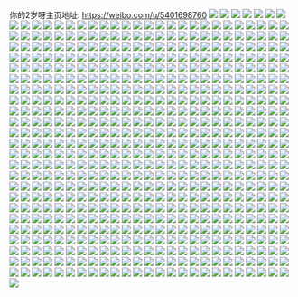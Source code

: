 你的2岁呀主页地址: https://weibo.com/u/5401698760 
![](https://wx4.sinaimg.cn/mw2000/005TyYByly1h9jfkb68dqj32c02c0qv5.jpg) 
![](https://wx4.sinaimg.cn/mw2000/005TyYByly1h9jfk7kjsbj30u00u0qa0.jpg) 
![](https://wx4.sinaimg.cn/mw2000/005TyYByly1h9jfkeg8j1j32c02c0x6p.jpg) 
![](https://wx4.sinaimg.cn/mw2000/005TyYByly1h9jfkgrbrmj32c02c0u0x.jpg) 
![](https://wx4.sinaimg.cn/mw2000/005TyYByly1h9jfo3xr2ej32c02c0qv5.jpg) 
![](https://wx4.sinaimg.cn/mw2000/005TyYByly1h9jfo4oy57j30k00zkwlo.jpg) 
![](https://wx4.sinaimg.cn/mw2000/005TyYByly1h9jfo5xrx2j31jk2234qp.jpg) 
![](https://wx4.sinaimg.cn/mw2000/005TyYByly1h9jfo5cuflj30u00u0tj4.jpg) 
![](https://wx4.sinaimg.cn/mw2000/005TyYByly1h9jfo21c4fj30u00u0wqm.jpg) 
![](https://wx4.sinaimg.cn/mw2000/005TyYByly1h8d1y5qd77j30u00u0jy7.jpg) 
![](https://wx4.sinaimg.cn/mw2000/005TyYByly1h7kqysftnfj32c02c0b29.jpg) 
![](https://wx4.sinaimg.cn/mw2000/005TyYByly1h6j4lu6holj30u0140n43.jpg) 
![](https://wx4.sinaimg.cn/mw2000/005TyYByly1h6j4lusvmqj30u00u0wgy.jpg) 
![](https://wx4.sinaimg.cn/mw2000/005TyYByly1h6j4lv5kzkj30tx11575t.jpg) 
![](https://wx4.sinaimg.cn/mw2000/005TyYByly1h6b30vkkh2j30u00u0gqd.jpg) 
![](https://wx4.sinaimg.cn/mw2000/005TyYByly1h6b30x8gytj31400u0jw5.jpg) 
![](https://wx4.sinaimg.cn/mw2000/005TyYByly1h6b30yaitbj30u00u0gtt.jpg) 
![](https://wx4.sinaimg.cn/mw2000/005TyYByly1h6b30xpnvcj30u00u0tf2.jpg) 
![](https://wx4.sinaimg.cn/mw2000/005TyYByly1h6b30w4w9jj30u00u0gow.jpg) 
![](https://wx4.sinaimg.cn/mw2000/005TyYByly1h6b30wnhl0j30u0140ahg.jpg) 
![](https://wx4.sinaimg.cn/mw2000/005TyYByly1h69axmzfmij30u00u0dng.jpg) 
![](https://wx4.sinaimg.cn/mw2000/005TyYByly1h69ax8tkbhj30yg0tydhc.jpg) 
![](https://wx4.sinaimg.cn/mw2000/005TyYByly1h69ay37adxj30ty0tkwfh.jpg) 
![](https://wx4.sinaimg.cn/mw2000/005TyYByly1h69axfc2zij32c02c0u0x.jpg) 
![](https://wx4.sinaimg.cn/mw2000/005TyYByly1h69axh5rifj32c02c0u0x.jpg) 
![](https://wx4.sinaimg.cn/mw2000/005TyYByly1h69ax60rnbj30u00wowmf.jpg) 
![](https://wx4.sinaimg.cn/mw2000/005TyYByly1h69b2h2at2j31400u00x6.jpg) 
![](https://wx4.sinaimg.cn/mw2000/005TyYByly1h69axiy4cxj32c02c07wh.jpg) 
![](https://wx4.sinaimg.cn/mw2000/005TyYByly1h5qc4ozyffj30u00wdtan.jpg) 
![](https://wx4.sinaimg.cn/mw2000/005TyYByly1h56mtfoktvj30nc0n6wh6.jpg) 
![](https://wx4.sinaimg.cn/mw2000/005TyYByly1h53v1pe69uj30u00u00x6.jpg) 
![](https://wx4.sinaimg.cn/mw2000/005TyYByly1h4z6qh5qoxj30u013t12h.jpg) 
![](https://wx4.sinaimg.cn/mw2000/005TyYByly1h4um6l0acqj30u00u0te2.jpg) 
![](https://wx4.sinaimg.cn/mw2000/005TyYByly1h4um6giq46j30u00u00zr.jpg) 
![](https://wx4.sinaimg.cn/mw2000/005TyYByly1h4um6m5uoej30u00pttfa.jpg) 
![](https://wx4.sinaimg.cn/mw2000/005TyYByly1h4um6n00dkj30u00u0dle.jpg) 
![](https://wx4.sinaimg.cn/mw2000/005TyYByly1h4um6nffzaj30mf0l6wgn.jpg) 
![](https://wx4.sinaimg.cn/mw2000/005TyYByly1h4um6o83rwj30tc0v9dli.jpg) 
![](https://wx4.sinaimg.cn/mw2000/005TyYByly1h4um6p2qz8j30u00u0tea.jpg) 
![](https://wx4.sinaimg.cn/mw2000/005TyYByly1h4um6q0phsj30u00u0jwt.jpg) 
![](https://wx4.sinaimg.cn/mw2000/005TyYByly1h4ug1gdkf3j30u00uotdi.jpg) 
![](https://wx4.sinaimg.cn/mw2000/005TyYByly1h4pwkis4qjj30yi0diwg3.jpg) 
![](https://wx4.sinaimg.cn/mw2000/005TyYByly1h4pwvh1l3fj33402c0hdt.jpg) 
![](https://wx4.sinaimg.cn/mw2000/005TyYByly1h4pwk6zibnj30y01pcnpd.jpg) 
![](https://wx4.sinaimg.cn/mw2000/005TyYByly1h4pwk8795nj30xv16tk1d.jpg) 
![](https://wx4.sinaimg.cn/mw2000/005TyYByly1h4pwkaih5nj32c02c0qv5.jpg) 
![](https://wx4.sinaimg.cn/mw2000/005TyYByly1h4pwuyse6wj32c02c0x6p.jpg) 
![](https://wx4.sinaimg.cn/mw2000/005TyYByly1h4p7mgx736j30rs3jc4fu.jpg) 
![](https://wx4.sinaimg.cn/mw2000/005TyYByly1h4h8g6xwp2j30zk0zkq99.jpg) 
![](https://wx4.sinaimg.cn/mw2000/005TyYByly1h4aa9yvf4tj30wb17qk2y.jpg) 
![](https://wx4.sinaimg.cn/mw2000/005TyYByly1h3ox4pt401j30u012gq8v.jpg) 
![](https://wx4.sinaimg.cn/mw2000/005TyYByly1h3oamw1f41j30uk4ul7wi.jpg) 
![](https://wx4.sinaimg.cn/mw2000/005TyYByly1h3oamsk8cnj30uk475u0x.jpg) 
![](https://wx4.sinaimg.cn/mw2000/005TyYByly1h3oamymgjrj30xc4xa4qr.jpg) 
![](https://wx4.sinaimg.cn/mw2000/005TyYByly1h3lxc09hzyj30mc0sptby.jpg) 
![](https://wx4.sinaimg.cn/mw2000/005TyYByly1h3f2rpkauqj32c02c0hdt.jpg) 
![](https://wx4.sinaimg.cn/mw2000/005TyYByly1h33zj4iao2j31400sbgzv.jpg) 
![](https://wx4.sinaimg.cn/mw2000/005TyYByly1h2xlg0vthhj31jh21z1ky.jpg) 
![](https://wx4.sinaimg.cn/mw2000/005TyYByly1h2xlfycxsrj32b532t4qs.jpg) 
![](https://wx4.sinaimg.cn/mw2000/005TyYByly1h2xlg1nmy7j31do1ua7wh.jpg) 
![](https://wx4.sinaimg.cn/mw2000/005TyYByly1h2oifxvfyuj30zk1awh5j.jpg) 
![](https://wx4.sinaimg.cn/mw2000/005TyYByly1h2oifyemuuj30zk0zkwrj.jpg) 
![](https://wx4.sinaimg.cn/mw2000/005TyYByly1h2oifz0fa4j30zk0zk18n.jpg) 
![](https://wx4.sinaimg.cn/mw2000/005TyYByly1h2oig0qt6kj30zk1beq88.jpg) 
![](https://wx4.sinaimg.cn/mw2000/005TyYByly1h2oig1jewqj32pe3etb29.jpg) 
![](https://wx4.sinaimg.cn/mw2000/005TyYByly1h2oii1qjggj30u00u0du5.jpg) 
![](https://wx4.sinaimg.cn/mw2000/005TyYByly1h2oii2d9k1j30u00u0tni.jpg) 
![](https://wx4.sinaimg.cn/mw2000/005TyYByly1h2oig5c4sbj32c02c0hdt.jpg) 
![](https://wx4.sinaimg.cn/mw2000/005TyYByly1h2lhyj8xvvj30u305uwf7.jpg) 
![](https://wx4.sinaimg.cn/mw2000/005TyYByly1h2imtvhnyqj30u00u0k39.jpg) 
![](https://wx4.sinaimg.cn/mw2000/005TyYByly1h2imtxuizxj32c02c0e82.jpg) 
![](https://wx4.sinaimg.cn/mw2000/005TyYByly1h2imtyyki8j30mi0u0gtj.jpg) 
![](https://wx4.sinaimg.cn/mw2000/005TyYByly1h2imtzdnkwj30u00u0af9.jpg) 
![](https://wx4.sinaimg.cn/mw2000/005TyYByly1h2imtu99lbj32c02c0qv5.jpg) 
![](https://wx4.sinaimg.cn/mw2000/005TyYByly1h2imu0hq6kj32c02c04qq.jpg) 
![](https://wx4.sinaimg.cn/mw2000/005TyYByly1h2imu198fbj30mi0u011q.jpg) 
![](https://wx4.sinaimg.cn/mw2000/005TyYByly1h2imu3c47fj32c02c04qq.jpg) 
![](https://wx4.sinaimg.cn/mw2000/005TyYByly1h2imu403enj30u00u0gtt.jpg) 
![](https://wx4.sinaimg.cn/mw2000/005TyYByly1h1w89ftsrgj30u00u0tji.jpg) 
![](https://wx4.sinaimg.cn/mw2000/005TyYByly1h1w89goj2jj30u00u0ti7.jpg) 
![](https://wx4.sinaimg.cn/mw2000/005TyYByly1h1w89h8mghj30u00u0wl8.jpg) 
![](https://wx4.sinaimg.cn/mw2000/005TyYByly1h1w89htpvdj30u00u0n2l.jpg) 
![](https://wx4.sinaimg.cn/mw2000/005TyYByly1h1w89f07dxj30u00u0wjy.jpg) 
![](https://wx4.sinaimg.cn/mw2000/005TyYByly1h1w89idmt1j31400u0dlj.jpg) 
![](https://wx4.sinaimg.cn/mw2000/005TyYByly1h1w89iwbz3j30u00u0jvn.jpg) 
![](https://wx4.sinaimg.cn/mw2000/005TyYByly1h1w89jgf6oj30u00u0438.jpg) 
![](https://wx4.sinaimg.cn/mw2000/005TyYByly1h1w89k2fn3j30o010vtdm.jpg) 
![](https://wx4.sinaimg.cn/mw2000/005TyYByly1h1t58iddbkj30u00u0qb9.jpg) 
![](https://wx4.sinaimg.cn/mw2000/005TyYByly1h1t58jepokj30u00u0ti4.jpg) 
![](https://wx4.sinaimg.cn/mw2000/005TyYByly1h1jx1k8vysj32801o0b29.jpg) 
![](https://wx4.sinaimg.cn/mw2000/005TyYByly1h18fuw2tm0j32482tq7wh.jpg) 
![](https://wx4.sinaimg.cn/mw2000/005TyYByly1h17xv4zuidj32c02c0u0x.jpg) 
![](https://wx4.sinaimg.cn/mw2000/005TyYByly1h17xw5bhrtj30q30q9dna.jpg) 
![](https://wx4.sinaimg.cn/mw2000/005TyYByly1h17xvs35h0j30u00u0tl6.jpg) 
![](https://wx4.sinaimg.cn/mw2000/005TyYByly1h17xvdtoocj32c02c0qv5.jpg) 
![](https://wx4.sinaimg.cn/mw2000/005TyYByly1h17xvfm7sej32c02c0kjl.jpg) 
![](https://wx4.sinaimg.cn/mw2000/005TyYByly1h17xz1semdj30u00u0n6z.jpg) 
![](https://wx4.sinaimg.cn/mw2000/005TyYByly1h17xxepz00j30u00u0tlz.jpg) 
![](https://wx4.sinaimg.cn/mw2000/005TyYByly1h17xxyizyij30u00u0498.jpg) 
![](https://wx4.sinaimg.cn/mw2000/005TyYByly1h0mcf8to06j30u0140n2w.jpg) 
![](https://wx4.sinaimg.cn/mw2000/005TyYByly1h0mcf96zbgj30u00u0n0i.jpg) 
![](https://wx4.sinaimg.cn/mw2000/005TyYByly1h0mcf8dofxj30u10u076a.jpg) 
![](https://wx4.sinaimg.cn/mw2000/005TyYByly1h0kmo30gkyj30u00skaj3.jpg) 
![](https://wx4.sinaimg.cn/mw2000/005TyYByly1h0bcs62sc7j30ku0i9761.jpg) 
![](https://wx4.sinaimg.cn/mw2000/005TyYByly1gzul88kizgj30u00u0n1p.jpg) 
![](https://wx4.sinaimg.cn/mw2000/005TyYByly1gzul89ah8hj30u0199q8j.jpg) 
![](https://wx4.sinaimg.cn/mw2000/005TyYByly1gzt6f9gpeoj30u0141wls.jpg) 
![](https://wx4.sinaimg.cn/mw2000/005TyYByly1gzt6f9vk1xj30u0140dos.jpg) 
![](https://wx4.sinaimg.cn/mw2000/005TyYByly1gzt6fabw7gj30u00u07co.jpg) 
![](https://wx4.sinaimg.cn/mw2000/005TyYByly1gzt6faos93j30u00u0juu.jpg) 
![](https://wx4.sinaimg.cn/mw2000/005TyYByly1gzt6f93d2ij30u0140akw.jpg) 
![](https://wx4.sinaimg.cn/mw2000/005TyYByly1gzt6fkm6bvj30u01407ai.jpg) 
![](https://wx4.sinaimg.cn/mw2000/005TyYByly1gzgpagp7i3j30tw11jwu2.jpg) 
![](https://wx4.sinaimg.cn/mw2000/005TyYByly1gzgpa4cikaj32c02c04qq.jpg) 
![](https://wx4.sinaimg.cn/mw2000/005TyYByly1gzgpa6i3ffj31400u0wm9.jpg) 
![](https://wx4.sinaimg.cn/mw2000/005TyYByly1gzgpajbrr5j32c02c07wi.jpg) 
![](https://wx4.sinaimg.cn/mw2000/005TyYByly1gzgpa7ts54j32c02c0qv5.jpg) 
![](https://wx4.sinaimg.cn/mw2000/005TyYByly1gzgpa8inxij30mi0m3112.jpg) 
![](https://wx4.sinaimg.cn/mw2000/005TyYByly1gzgpa979shj30xc2wx4qp.jpg) 
![](https://wx4.sinaimg.cn/mw2000/005TyYByly1gzgpaa5g1yj32c02c0u0x.jpg) 
![](https://wx4.sinaimg.cn/mw2000/005TyYByly1gzgpab6c73j32c02c04qp.jpg) 
![](https://wx4.sinaimg.cn/mw2000/005TyYByly1gzgpa5odlfj32c02c01ky.jpg) 
![](https://wx4.sinaimg.cn/mw2000/005TyYByly1gzgpac8qcsj32c02c0kjl.jpg) 
![](https://wx4.sinaimg.cn/mw2000/005TyYByly1gzgpadejyxj32c02c0u0x.jpg) 
![](https://wx4.sinaimg.cn/mw2000/005TyYByly1gzgpaeq7ocj32c02c0hdu.jpg) 
![](https://wx4.sinaimg.cn/mw2000/005TyYByly1gzgpafss5hj32c02c0qv5.jpg) 
![](https://wx4.sinaimg.cn/mw2000/005TyYByly1gzgpakue86j32c02c0kjm.jpg) 
![](https://wx4.sinaimg.cn/mw2000/005TyYByly1gzgpaln417j32c02c01kx.jpg) 
![](https://wx4.sinaimg.cn/mw2000/005TyYByly1gz6vz5ey82j32c02c0u0y.jpg) 
![](https://wx4.sinaimg.cn/mw2000/005TyYByly1gz6vz7y0joj32c02c07wi.jpg) 
![](https://wx4.sinaimg.cn/mw2000/005TyYByly1gz5adtbpylj33402c0kjm.jpg) 
![](https://wx4.sinaimg.cn/mw2000/005TyYByly1gz5adn5xolj323q2tq7wh.jpg) 
![](https://wx4.sinaimg.cn/mw2000/005TyYByly1gz5advnn8hj31if2c1kjl.jpg) 
![](https://wx4.sinaimg.cn/mw2000/005TyYByly1gz0oaqb36hj30u00sp445.jpg) 
![](https://wx4.sinaimg.cn/mw2000/005TyYByly1gyx1xg6sg5j30yi1pc1kx.jpg) 
![](https://wx4.sinaimg.cn/mw2000/005TyYByly1gyx1y6uomtj30yi1pc4qq.jpg) 
![](https://wx4.sinaimg.cn/mw2000/005TyYByly1gyx1xd5ufpj30yi1pc7wh.jpg) 
![](https://wx4.sinaimg.cn/mw2000/005TyYByly1gyx1w3ymv9j30yi1pckjl.jpg) 
![](https://wx4.sinaimg.cn/mw2000/005TyYByly1gyx1yfrl60j30yi1pcnpe.jpg) 
![](https://wx4.sinaimg.cn/mw2000/005TyYByly1gyx1yl7o2zj30yi1pcu0x.jpg) 
![](https://wx4.sinaimg.cn/mw2000/005TyYByly1gyx5jzhtsyj30yi1pc1ky.jpg) 
![](https://wx4.sinaimg.cn/mw2000/005TyYByly1gyx5kga0y6j30yi1pcqv6.jpg) 
![](https://wx4.sinaimg.cn/mw2000/005TyYByly1gyx5knhvwrj30yi1pcnpd.jpg) 
![](https://wx4.sinaimg.cn/mw2000/005TyYByly1gyx5kv1y9vj30yi1pcu0x.jpg) 
![](https://wx4.sinaimg.cn/mw2000/005TyYByly1gyx5mcid5aj30yi1pcu0x.jpg) 
![](https://wx4.sinaimg.cn/mw2000/005TyYByly1gyx5mdwie7j30yi1pckjl.jpg) 
![](https://wx4.sinaimg.cn/mw2000/005TyYByly1gyx5mfftvcj30yi1pcx6p.jpg) 
![](https://wx4.sinaimg.cn/mw2000/005TyYByly1gyx5mhuwqij30yi1pcu0x.jpg) 
![](https://wx4.sinaimg.cn/mw2000/005TyYByly1gyx5m3gp63j30yi1p97ud.jpg) 
![](https://wx4.sinaimg.cn/mw2000/005TyYByly1gyx5ma1ox2j30yi1pc7wi.jpg) 
![](https://wx4.sinaimg.cn/mw2000/005TyYByly1gyx5jpw08oj30yi1pchdu.jpg) 
![](https://wx4.sinaimg.cn/mw2000/005TyYByly1gyx5mk6i25j30yi1pc4qq.jpg) 
![](https://wx4.sinaimg.cn/mw2000/005TyYByly1gy1zxpd54mj30ku0rsgpc.jpg) 
![](https://wx4.sinaimg.cn/mw2000/005TyYByly1gxj4kxray6j32c0340hdx.jpg) 
![](https://wx4.sinaimg.cn/mw2000/005TyYByly1gxj4kz1g1gj31be0zjwnk.jpg) 
![](https://wx4.sinaimg.cn/mw2000/005TyYByly1gxb59dwwp0j30u00mzq6z.jpg) 
![](https://wx4.sinaimg.cn/mw2000/005TyYByly1gxb59ex8q5j30u00gvact.jpg) 
![](https://wx4.sinaimg.cn/mw2000/005TyYByly1gxb59fsyaoj30u00k0td1.jpg) 
![](https://wx4.sinaimg.cn/mw2000/005TyYByly1gxask61iz3j30u00u00xs.jpg) 
![](https://wx4.sinaimg.cn/mw2000/005TyYByly1gxask6hewqj30u00u0ah2.jpg) 
![](https://wx4.sinaimg.cn/mw2000/005TyYByly1gwtt0glt39j30u00u0ted.jpg) 
![](https://wx4.sinaimg.cn/mw2000/005TyYByly1gwtt27knqdj30u00u0q7n.jpg) 
![](https://wx4.sinaimg.cn/mw2000/005TyYByly1gwjjm8n7ikj30ku0rs76p.jpg) 
![](https://wx4.sinaimg.cn/mw2000/005TyYByly1gwfnmg9x5fj30u00u3tar.jpg) 
![](https://wx4.sinaimg.cn/mw2000/005TyYByly1gwfnmgkqwrj30u00y778s.jpg) 
![](https://wx4.sinaimg.cn/mw2000/005TyYByly1gwfnmguuwuj30u0141ds3.jpg) 
![](https://wx4.sinaimg.cn/mw2000/005TyYByly1gw5abfzunmj30u00u0wll.jpg) 
![](https://wx4.sinaimg.cn/mw2000/005TyYByly1gvvb7l2xs5j30u00qvwh7.jpg) 
![](https://wx4.sinaimg.cn/mw2000/005TyYByly1gv7sqxmvcjj60u076qu0x02.jpg) 
![](https://wx4.sinaimg.cn/mw2000/005TyYByly1gv7sqzs3usj60tq7psnpd02.jpg) 
![](https://wx4.sinaimg.cn/mw2000/005TyYByly1gv7squ733kj60s87ps1ky02.jpg) 
![](https://wx4.sinaimg.cn/mw2000/005TyYByly1gv6wfs25mvj60u0140ag002.jpg) 
![](https://wx4.sinaimg.cn/mw2000/005TyYByly1gv6wft11pxj60u0140jzi02.jpg) 
![](https://wx4.sinaimg.cn/mw2000/005TyYByly1gv3i40uheqj61400u0wl602.jpg) 
![](https://wx4.sinaimg.cn/mw2000/005TyYByly1gv3i41vuqcj61400u0qda02.jpg) 
![](https://wx4.sinaimg.cn/mw2000/005TyYByly1gv3i4fakg0j60u0140ai902.jpg) 
![](https://wx4.sinaimg.cn/mw2000/005TyYByly1guojo0m4mmj61400sfwk002.jpg) 
![](https://wx4.sinaimg.cn/mw2000/005TyYByly1guojf6r7hkj60u0140k5s02.jpg) 
![](https://wx4.sinaimg.cn/mw2000/005TyYByly1guojo4e0xxj60u00sm0zg02.jpg) 
![](https://wx4.sinaimg.cn/mw2000/005TyYByly1gum5liqdt2j60u10zdgti02.jpg) 
![](https://wx4.sinaimg.cn/mw2000/005TyYByly1gum5li8svpj60u00slgr902.jpg) 
![](https://wx4.sinaimg.cn/mw2000/005TyYByly1gum5n13wi0j60u00u00w302.jpg) 
![](https://wx4.sinaimg.cn/mw2000/005TyYByly1gum5ljaj4uj60u0100n2t02.jpg) 
![](https://wx4.sinaimg.cn/mw2000/005TyYByly1gum5pbqolcj60u00u0n1002.jpg) 
![](https://wx4.sinaimg.cn/mw2000/005TyYByly1gujrxq4poaj60u01hcgtf02.jpg) 
![](https://wx4.sinaimg.cn/mw2000/005TyYByly1gu9gcb8h1wj60u01hcti802.jpg) 
![](https://wx4.sinaimg.cn/mw2000/005TyYByly1gu4tanayh1j30u00sk794.jpg) 
![](https://wx4.sinaimg.cn/mw2000/005TyYByly1gu4taghzrnj30u00u0gtm.jpg) 
![](https://wx4.sinaimg.cn/mw2000/005TyYByly1gu4tal1xuej30u00u0wi3.jpg) 
![](https://wx4.sinaimg.cn/mw2000/005TyYByly1gu4taizogcj30u00u0n3e.jpg) 
![](https://wx4.sinaimg.cn/mw2000/005TyYByly1gu4taelh2dj30u01hcq92.jpg) 
![](https://wx4.sinaimg.cn/mw2000/005TyYByly1gu4tahtb1vj30u01hcn4i.jpg) 
![](https://wx4.sinaimg.cn/mw2000/005TyYByly1gu4tam970vj30p00s4tdp.jpg) 
![](https://wx4.sinaimg.cn/mw2000/005TyYByly1gu4taoox2pj30u00sx7bj.jpg) 
![](https://wx4.sinaimg.cn/mw2000/005TyYByly1gu4tcfjfxoj30u0182dla.jpg) 
![](https://wx4.sinaimg.cn/mw2000/005TyYByly1gu1drf0lzqj30u00scn5e.jpg) 
![](https://wx4.sinaimg.cn/mw2000/005TyYByly1gtnfd49eb3j30u00u0tj6.jpg) 
![](https://wx4.sinaimg.cn/mw2000/005TyYByly1gtew65w5a4j30u00u0wjp.jpg) 
![](https://wx4.sinaimg.cn/mw2000/005TyYByly1gtew65isbuj30u00u0dk0.jpg) 
![](https://wx4.sinaimg.cn/mw2000/005TyYByly1gtew66fhy1j30u00u0wis.jpg) 
![](https://wx4.sinaimg.cn/mw2000/005TyYByly1gt9580vgi1j31400u0qct.jpg) 
![](https://wx4.sinaimg.cn/mw2000/005TyYByly1gt958wqe3dj30i20gxdgq.jpg) 
![](https://wx4.sinaimg.cn/mw2000/005TyYByly1gt5naf3eu1j30u00u0afr.jpg) 
![](https://wx4.sinaimg.cn/mw2000/005TyYByly1gt4y8jzh2fj30u00u0jz2.jpg) 
![](https://wx4.sinaimg.cn/mw2000/005TyYByly1gt4y81nxatj31420u1wvs.jpg) 
![](https://wx4.sinaimg.cn/mw2000/005TyYByly1gt4y7neyhwj30u00u0n4g.jpg) 
![](https://wx4.sinaimg.cn/mw2000/005TyYByly1gscqstw1t0j30u00u0tbd.jpg) 
![](https://wx4.sinaimg.cn/mw2000/005TyYByly1gs4075y0mjj30u0140aki.jpg) 
![](https://wx4.sinaimg.cn/mw2000/005TyYByly1gs4078co18j30u0140dyl.jpg) 
![](https://wx4.sinaimg.cn/mw2000/005TyYByly1gs407h55zxj30u01404cn.jpg) 
![](https://wx4.sinaimg.cn/mw2000/005TyYByly1gs3ftg48fjj30xv0u0jvs.jpg) 
![](https://wx4.sinaimg.cn/mw2000/005TyYByly1gs0mpnupfhj310y0u1120.jpg) 
![](https://wx4.sinaimg.cn/mw2000/005TyYByly1gs07y1km69j30nq0hs78y.jpg) 
![](https://wx4.sinaimg.cn/mw2000/005TyYByly1gs07y0eykgj31120oq11p.jpg) 
![](https://wx4.sinaimg.cn/mw2000/005TyYByly1gs07xzrjzaj30no0hs77l.jpg) 
![](https://wx4.sinaimg.cn/mw2000/005TyYByly1gry0xlcvbwj30u00u0gqa.jpg) 
![](https://wx4.sinaimg.cn/mw2000/005TyYByly1grutbw9f73j30u00u0jxf.jpg) 
![](https://wx4.sinaimg.cn/mw2000/005TyYByly1grutb5afxxj31400u0dnq.jpg) 
![](https://wx4.sinaimg.cn/mw2000/005TyYByly1grutcjgl8zj31400u0dxv.jpg) 
![](https://wx4.sinaimg.cn/mw2000/005TyYByly1grutcz6wgpj30z40tywt7.jpg) 
![](https://wx4.sinaimg.cn/mw2000/005TyYByly1grutddnzbdj30u00u0toa.jpg) 
![](https://wx4.sinaimg.cn/mw2000/005TyYByly1grutdq1anvj30u00u0jxy.jpg) 
![](https://wx4.sinaimg.cn/mw2000/005TyYByly1grutax7q8sj30u0140doi.jpg) 
![](https://wx4.sinaimg.cn/mw2000/005TyYByly1grute9govfj30u00u0aff.jpg) 
![](https://wx4.sinaimg.cn/mw2000/005TyYByly1gruth5s73wj30u0140k9a.jpg) 
![](https://wx4.sinaimg.cn/mw2000/005TyYByly1grqppgdlbpj30u00u07fe.jpg) 
![](https://wx4.sinaimg.cn/mw2000/005TyYByly1grqprikhnbj30u00u0420.jpg) 
![](https://wx4.sinaimg.cn/mw2000/005TyYByly1grqppg1yu1j30u00u0q8e.jpg) 
![](https://wx4.sinaimg.cn/mw2000/005TyYByly1groh2sxkh9j30u00u0dnr.jpg) 
![](https://wx4.sinaimg.cn/mw2000/005TyYByly1groh2s9993j30s211egwy.jpg) 
![](https://wx4.sinaimg.cn/mw2000/005TyYByly1groh2tc0dcj30u00u0n2j.jpg) 
![](https://wx4.sinaimg.cn/mw2000/005TyYByly1groh2tu6odj30u00u0n4o.jpg) 
![](https://wx4.sinaimg.cn/mw2000/005TyYByly1groh2u9rwgj31400tzdm7.jpg) 
![](https://wx4.sinaimg.cn/mw2000/005TyYByly1groh2v094gj313z0tz489.jpg) 
![](https://wx4.sinaimg.cn/mw2000/005TyYByly1gri1jd3q6xj31400u0gwp.jpg) 
![](https://wx4.sinaimg.cn/mw2000/005TyYByly1gri1jf6djqj31400u048b.jpg) 
![](https://wx4.sinaimg.cn/mw2000/005TyYByly1gri1jb877rj30u00u0n76.jpg) 
![](https://wx4.sinaimg.cn/mw2000/005TyYByly1gri1jgwlzlj30mi0u0wib.jpg) 
![](https://wx4.sinaimg.cn/mw2000/005TyYByly1gri1jjcaqij30vn0tz4a9.jpg) 
![](https://wx4.sinaimg.cn/mw2000/005TyYByly1gri1jmg4w8j313y0s7nbp.jpg) 
![](https://wx4.sinaimg.cn/mw2000/005TyYByly1grbxp223bzj31400u0wmj.jpg) 
![](https://wx4.sinaimg.cn/mw2000/005TyYByly1grbqqq2lq0j30u0140477.jpg) 
![](https://wx4.sinaimg.cn/mw2000/005TyYByly1gr7hx1qe58j30u0153tch.jpg) 
![](https://wx4.sinaimg.cn/mw2000/005TyYByly1gr7hx2moacj30u0140gse.jpg) 
![](https://wx4.sinaimg.cn/mw2000/005TyYByly1gr7hx30s6qj30u0140n3h.jpg) 
![](https://wx4.sinaimg.cn/mw2000/005TyYByly1gr7i9o18k5j30u01400z8.jpg) 
![](https://wx4.sinaimg.cn/mw2000/005TyYByly1gr7iaiizxgj30u00u07fs.jpg) 
![](https://wx4.sinaimg.cn/mw2000/005TyYByly1gr7i9noizqj30u018xwjz.jpg) 
![](https://wx4.sinaimg.cn/mw2000/005TyYByly1gr3yiiqi2lj31400u0wv8.jpg) 
![](https://wx4.sinaimg.cn/mw2000/005TyYByly1gqyd2mchn9j31400u0k21.jpg) 
![](https://wx4.sinaimg.cn/mw2000/005TyYByly1gqyd2lnhe7j30u0140tu1.jpg) 
![](https://wx4.sinaimg.cn/mw2000/005TyYByly1gqyd2ndcazj30u0140aku.jpg) 
![](https://wx4.sinaimg.cn/mw2000/005TyYByly1gqtts6xu6lj30mi0u0tdo.jpg) 
![](https://wx4.sinaimg.cn/mw2000/005TyYByly1gqttsse37hj30u0140n3i.jpg) 
![](https://wx4.sinaimg.cn/mw2000/005TyYByly1gqttszfkhwj30mi0u078v.jpg) 
![](https://wx4.sinaimg.cn/mw2000/005TyYByly1gqmnayfpbcj30u00u0ajz.jpg) 
![](https://wx4.sinaimg.cn/mw2000/005TyYByly1gqep6kzfz1j30u0140the.jpg) 
![](https://wx4.sinaimg.cn/mw2000/005TyYByly1gqep6lp7raj30u00stn1u.jpg) 
![](https://wx4.sinaimg.cn/mw2000/005TyYByly1gq91gwo4pzj30u01qahaw.jpg) 
![](https://wx4.sinaimg.cn/mw2000/005TyYByly1gq7tc8w531j30u01dkwod.jpg) 
![](https://wx4.sinaimg.cn/mw2000/005TyYByly1gq7tc9a3waj30v40snjy1.jpg) 
![](https://wx4.sinaimg.cn/mw2000/005TyYByly1gq6l0i2puoj30u00ssgvd.jpg) 
![](https://wx4.sinaimg.cn/mw2000/005TyYByly1gq5dbxy6qij30rs2bcx3t.jpg) 
![](https://wx4.sinaimg.cn/mw2000/005TyYByly1gq3xkqk7wfj30u0140jwy.jpg) 
![](https://wx4.sinaimg.cn/mw2000/005TyYByly1gq3xkq8fdij30u0140qbj.jpg) 
![](https://wx4.sinaimg.cn/mw2000/005TyYByly1gq3xm2bdivj30u0140dlo.jpg) 
![](https://wx4.sinaimg.cn/mw2000/005TyYByly1gq30unb47vj30u00u0doe.jpg) 
![](https://wx4.sinaimg.cn/mw2000/005TyYByly1gq30unl4hpj30u00u0103.jpg) 
![](https://wx4.sinaimg.cn/mw2000/005TyYByly1gq30unuy4zj30u00u0jyf.jpg) 
![](https://wx4.sinaimg.cn/mw2000/005TyYByly1gq0ze4wbrmj31040qq42j.jpg) 
![](https://wx4.sinaimg.cn/mw2000/005TyYByly1gpttmj36vej30u011y7b7.jpg) 
![](https://wx4.sinaimg.cn/mw2000/005TyYByly1gpr6tj41o4j30u00u0n3v.jpg) 
![](https://wx4.sinaimg.cn/mw2000/005TyYByly1gpr6v2cnjsj30u00u0jva.jpg) 
![](https://wx4.sinaimg.cn/mw2000/005TyYByly1gpr6v1lst5j30u00u0td3.jpg) 
![](https://wx4.sinaimg.cn/mw2000/005TyYByly1gpp8dm6fuxj30u014012z.jpg) 
![](https://wx4.sinaimg.cn/mw2000/005TyYByly1gpgs5tgpd2j30u0140dox.jpg) 
![](https://wx4.sinaimg.cn/mw2000/005TyYByly1gpfkzvm8dgj30u0140ag2.jpg) 
![](https://wx4.sinaimg.cn/mw2000/005TyYByly1gpfkzw1rl9j30u0140dlk.jpg) 
![](https://wx4.sinaimg.cn/mw2000/005TyYByly1gpfkzv61mxj30u0140ztl.jpg) 
![](https://wx4.sinaimg.cn/mw2000/005TyYByly1gpfkzudf5zj30u0140aih.jpg) 
![](https://wx4.sinaimg.cn/mw2000/005TyYByly1gpfkzuoy95j30u0140agy.jpg) 
![](https://wx4.sinaimg.cn/mw2000/005TyYByly1gpfkzuxw30j30u0140gsj.jpg) 
![](https://wx4.sinaimg.cn/mw2000/005TyYByly1gpc58a3ckkj31400u0wqf.jpg) 
![](https://wx4.sinaimg.cn/mw2000/005TyYByly1gpc58acy26j30u0140n66.jpg) 
![](https://wx4.sinaimg.cn/mw2000/005TyYByly1gpc59yrmrsj30u00u079i.jpg) 
![](https://wx4.sinaimg.cn/mw2000/005TyYByly1gp5lg67950j31400u0wmd.jpg) 
![](https://wx4.sinaimg.cn/mw2000/005TyYByly1gozuzd74n6j30u00u0k59.jpg) 
![](https://wx4.sinaimg.cn/mw2000/005TyYByly1gozuze12h4j30u00u0wl5.jpg) 
![](https://wx4.sinaimg.cn/mw2000/005TyYByly1gp0suzug8rj30u00u0n7l.jpg) 
![](https://wx4.sinaimg.cn/mw2000/005TyYByly1gp0suynscmj30u00u0k2x.jpg) 
![](https://wx4.sinaimg.cn/mw2000/005TyYByly1gp0sv0tpbij30u01407qa.jpg) 
![](https://wx4.sinaimg.cn/mw2000/005TyYByly1gp0sv1bx1dj31400u0agj.jpg) 
![](https://wx4.sinaimg.cn/mw2000/005TyYByly1gox46ntprlj30u01407hg.jpg) 
![](https://wx4.sinaimg.cn/mw2000/005TyYByly1gox44p04jyj30u0140k4t.jpg) 
![](https://wx4.sinaimg.cn/mw2000/005TyYByly1gox44pjfyrj30u01407gr.jpg) 
![](https://wx4.sinaimg.cn/mw2000/005TyYByly1gox44q4mbkj30u0140n3y.jpg) 
![](https://wx4.sinaimg.cn/mw2000/005TyYByly1gox44qu5pgj30u0140wlp.jpg) 
![](https://wx4.sinaimg.cn/mw2000/005TyYByly1gox44r7o8jj30u113zahu.jpg) 
![](https://wx4.sinaimg.cn/mw2000/005TyYByly1gox44rj1lfj30u0140jx7.jpg) 
![](https://wx4.sinaimg.cn/mw2000/005TyYByly1gox44rv6ojj30u0140qao.jpg) 
![](https://wx4.sinaimg.cn/mw2000/005TyYByly1gox46o7ijkj30u0140tfj.jpg) 
![](https://wx4.sinaimg.cn/mw2000/005TyYByly1goqimsupd1j30u00u078w.jpg) 
![](https://wx4.sinaimg.cn/mw2000/005TyYByly1goqimt2isij31hc0u0qd2.jpg) 
![](https://wx4.sinaimg.cn/mw2000/005TyYByly1goqimtoebaj30vj0u010b.jpg) 
![](https://wx4.sinaimg.cn/mw2000/005TyYByly1goqimu9aiuj30ty10uagv.jpg) 
![](https://wx4.sinaimg.cn/mw2000/005TyYByly1goqio9cjfbj30u00u0thj.jpg) 
![](https://wx4.sinaimg.cn/mw2000/005TyYByly1goqimsms44j30u00u0ah3.jpg) 
![](https://wx4.sinaimg.cn/mw2000/005TyYByly1goqimukhvgj30u00u00zy.jpg) 
![](https://wx4.sinaimg.cn/mw2000/005TyYByly1goqimv07ocj30xa0ry471.jpg) 
![](https://wx4.sinaimg.cn/mw2000/005TyYByly1goqimvf3xpj31400rnqdb.jpg) 
![](https://wx4.sinaimg.cn/mw2000/005TyYByly1gont58pj0zj30u01qham6.jpg) 
![](https://wx4.sinaimg.cn/mw2000/005TyYByly1gon2ysku72j30u00u00ya.jpg) 
![](https://wx4.sinaimg.cn/mw2000/005TyYByly1go9dlfwm04j30u00u0guc.jpg) 
![](https://wx4.sinaimg.cn/mw2000/005TyYByly1go9dlg8zdfj30u00u0qbt.jpg) 
![](https://wx4.sinaimg.cn/mw2000/005TyYByly1go9dlgo5nzj30u00u047d.jpg) 
![](https://wx4.sinaimg.cn/mw2000/005TyYByly1go9dlh659ej30u00u0ti0.jpg) 
![](https://wx4.sinaimg.cn/mw2000/005TyYByly1go9dli0dwlj30u00u0k09.jpg) 
![](https://wx4.sinaimg.cn/mw2000/005TyYByly1go9dlj1n0jj30u00u0aju.jpg) 
![](https://wx4.sinaimg.cn/mw2000/005TyYByly1go9dlj9z3fj311a0u010e.jpg) 
![](https://wx4.sinaimg.cn/mw2000/005TyYByly1go9dloykhrj30u00u0th3.jpg) 
![](https://wx4.sinaimg.cn/mw2000/005TyYByly1go9dlskxoaj31400u0tkc.jpg) 
![](https://wx4.sinaimg.cn/mw2000/005TyYByly1gnvb4wihbij30u00u00w5.jpg) 
![](https://wx4.sinaimg.cn/mw2000/005TyYByly1gnvb4xmon5j30u0130tl4.jpg) 
![](https://wx4.sinaimg.cn/mw2000/005TyYByly1gnvb4yd258j30u00u0th2.jpg) 
![](https://wx4.sinaimg.cn/mw2000/005TyYByly1gnvb4z8rbaj30u00u0guo.jpg) 
![](https://wx4.sinaimg.cn/mw2000/005TyYByly1gnvc5uqra9j30u0190ajh.jpg) 
![](https://wx4.sinaimg.cn/mw2000/005TyYByly1gnvb7ki9m2j30u00u0wij.jpg) 
![](https://wx4.sinaimg.cn/mw2000/005TyYByly1gnvb52rlkmj30u00u0dn5.jpg) 
![](https://wx4.sinaimg.cn/mw2000/005TyYByly1gnvb53k8a3j31400u047w.jpg) 
![](https://wx4.sinaimg.cn/mw2000/005TyYByly1gnvb7krc7rj30u00u0tfb.jpg) 
![](https://wx4.sinaimg.cn/mw2000/005TyYByly1gnod4p32oyj30u00zwwrl.jpg) 
![](https://wx4.sinaimg.cn/mw2000/005TyYByly1gnod71a4jzj30u0140k2y.jpg) 
![](https://wx4.sinaimg.cn/mw2000/005TyYByly1gnod72xip2j30u00u0n4a.jpg) 
![](https://wx4.sinaimg.cn/mw2000/005TyYByly1gn3eyq2a4ij30u0140tgz.jpg) 
![](https://wx4.sinaimg.cn/mw2000/005TyYByly1gmrxvo4oftj30u00u047b.jpg) 
![](https://wx4.sinaimg.cn/mw2000/005TyYByly1gmrxv2br6nj30u00rtdk0.jpg) 
![](https://wx4.sinaimg.cn/mw2000/005TyYByly1gmrxuzrhfqj30u00u0jw6.jpg) 
![](https://wx4.sinaimg.cn/mw2000/005TyYByly1gmrxv030qtj30u00u0ag3.jpg) 
![](https://wx4.sinaimg.cn/mw2000/005TyYByly1gmrxvtqrnuj30mi0u0wjr.jpg) 
![](https://wx4.sinaimg.cn/mw2000/005TyYByly1gmrxv2r7y8j30u00u0ah8.jpg) 
![](https://wx4.sinaimg.cn/mw2000/005TyYByly1gmrxv3297hj30u00u0thc.jpg) 
![](https://wx4.sinaimg.cn/mw2000/005TyYByly1gmrxv3n1tfj30u00u0ajn.jpg) 
![](https://wx4.sinaimg.cn/mw2000/005TyYByly1gmrxv5lzj3j30u00u0gwe.jpg) 
![](https://wx4.sinaimg.cn/mw2000/005TyYByly1gmqiflcejnj31hc0u0tfb.jpg) 
![](https://wx4.sinaimg.cn/mw2000/005TyYByly1gmqiflqdddj31hc0u07b0.jpg) 
![](https://wx4.sinaimg.cn/mw2000/005TyYByly1gmmckvi92gj30u00u0grb.jpg) 
![](https://wx4.sinaimg.cn/mw2000/005TyYByly1gmmckqmds2j30u00u0n14.jpg) 
![](https://wx4.sinaimg.cn/mw2000/005TyYByly1gmmckrfkj2j30u00u042s.jpg) 
![](https://wx4.sinaimg.cn/mw2000/005TyYByly1gmmcks4clyj30u00u0770.jpg) 
![](https://wx4.sinaimg.cn/mw2000/005TyYByly1gmmcksmx37j30u01404ab.jpg) 
![](https://wx4.sinaimg.cn/mw2000/005TyYByly1gmmckv1yapj30u014017q.jpg) 
![](https://wx4.sinaimg.cn/mw2000/005TyYByly1gmmclr2brmj30u00sj791.jpg) 
![](https://wx4.sinaimg.cn/mw2000/005TyYByly1gmmcktiwdyj30u0140afr.jpg) 
![](https://wx4.sinaimg.cn/mw2000/005TyYByly1gmmckub5inj30u00u046n.jpg) 
![](https://wx4.sinaimg.cn/mw2000/005TyYByly1gmmclqp9zrj30u00u00yy.jpg) 
![](https://wx4.sinaimg.cn/mw2000/005TyYByly1gmbvuzfnxnj30u01hc4fq.jpg) 
![](https://wx4.sinaimg.cn/mw2000/005TyYByly1gmbvv03zyzj30u00xgn3i.jpg) 
![](https://wx4.sinaimg.cn/mw2000/005TyYByly1gmbvv0pothj30u01hcwt9.jpg) 
![](https://wx4.sinaimg.cn/mw2000/005TyYByly1gmbvv1eg7rj30u01hcwp0.jpg) 
![](https://wx4.sinaimg.cn/mw2000/005TyYByly1gmbvv20hepj30u01hc7e3.jpg) 
![](https://wx4.sinaimg.cn/mw2000/005TyYByly1gmbvv2m4ddj30u01hc13f.jpg) 
![](https://wx4.sinaimg.cn/mw2000/005TyYByly1gmbvv3l7i1j30u01hcn7z.jpg) 
![](https://wx4.sinaimg.cn/mw2000/005TyYByly1gmbvupytvuj30u01hcn7n.jpg) 
![](https://wx4.sinaimg.cn/mw2000/005TyYByly1gmbvuriq2aj30u01hc14q.jpg) 
![](https://wx4.sinaimg.cn/mw2000/005TyYByly1gmbvusfte6j30u01hctl5.jpg) 
![](https://wx4.sinaimg.cn/mw2000/005TyYByly1gmbvutf13dj30u01hck5z.jpg) 
![](https://wx4.sinaimg.cn/mw2000/005TyYByly1gmbvuupf6hj30u01hcwsk.jpg) 
![](https://wx4.sinaimg.cn/mw2000/005TyYByly1gmbvuvq0ikj30u01hcdw8.jpg) 
![](https://wx4.sinaimg.cn/mw2000/005TyYByly1gmbvuwlg8bj30u01hc7ki.jpg) 
![](https://wx4.sinaimg.cn/mw2000/005TyYByly1gmbvuxb3v8j30u01hctju.jpg) 
![](https://wx4.sinaimg.cn/mw2000/005TyYByly1gmbvuy635tj30u01hch0k.jpg) 
![](https://wx4.sinaimg.cn/mw2000/005TyYByly1gmbvuypq8aj30u01hcwrd.jpg) 
![](https://wx4.sinaimg.cn/mw2000/005TyYByly1gm65ytyttbj30sx0zugsp.jpg) 
![](https://wx4.sinaimg.cn/mw2000/005TyYByly1gm38zi9kpvj30u00u0gp6.jpg) 
![](https://wx4.sinaimg.cn/mw2000/005TyYByly1gm3918j45sj30u00u0n1s.jpg) 
![](https://wx4.sinaimg.cn/mw2000/005TyYByly1gm2km80f87j30u016t12z.jpg) 
![](https://wx4.sinaimg.cn/mw2000/005TyYByly1glwuqe3tt8j30u011idpm.jpg) 
![](https://wx4.sinaimg.cn/mw2000/005TyYByly1glwu34d7pkj30u00u07ai.jpg) 
![](https://wx4.sinaimg.cn/mw2000/005TyYByly1glwu39t4t5j30u00u0qas.jpg) 
![](https://wx4.sinaimg.cn/mw2000/005TyYByly1glwtq2emqqj30u00u0wn4.jpg) 
![](https://wx4.sinaimg.cn/mw2000/005TyYByly1glwua4bcmgj30u00wktdu.jpg) 
![](https://wx4.sinaimg.cn/mw2000/005TyYByly1glwtqnp8ckj30mj0ka0w6.jpg) 
![](https://wx4.sinaimg.cn/mw2000/005TyYByly1glvv9tdz5lj30u00u00yo.jpg) 
![](https://wx4.sinaimg.cn/mw2000/005TyYByly1glvvdsfh3ej30sw0mkgtn.jpg) 
![](https://wx4.sinaimg.cn/mw2000/005TyYByly1glvvaiyea1j30u00rsgru.jpg) 
![](https://wx4.sinaimg.cn/mw2000/005TyYByly1glta5iuqtfj30tk0tp7au.jpg) 
![](https://wx4.sinaimg.cn/mw2000/005TyYByly1gls8tlji57j31er0u0nac.jpg) 
![](https://wx4.sinaimg.cn/mw2000/005TyYByly1glrwmf288pj30u00u0tfc.jpg) 
![](https://wx4.sinaimg.cn/mw2000/005TyYByly1glrwmggis0j30ts0vu7f3.jpg) 
![](https://wx4.sinaimg.cn/mw2000/005TyYByly1glrwn6pym7j30mi0sc442.jpg) 
![](https://wx4.sinaimg.cn/mw2000/005TyYByly1glq2ydlgdbj30u00vwaeo.jpg) 
![](https://wx4.sinaimg.cn/mw2000/005TyYByly1glq2yevfv0j30uv0u0jwh.jpg) 
![](https://wx4.sinaimg.cn/mw2000/005TyYByly1glq2z7jd4dj30u00vujwl.jpg) 
![](https://wx4.sinaimg.cn/mw2000/005TyYByly1glovnq8z97j30u012cqbq.jpg) 
![](https://wx4.sinaimg.cn/mw2000/005TyYByly1glgti5is2pj30u011i0z8.jpg) 
![](https://wx4.sinaimg.cn/mw2000/005TyYByly1gl8f4w8rw1j30tz120q4y.jpg) 
![](https://wx4.sinaimg.cn/mw2000/005TyYByly1gl6b4cd690j31910u07ay.jpg) 
![](https://wx4.sinaimg.cn/mw2000/005TyYByly1gl1g2tjfyhj30s60tigqs.jpg) 
![](https://wx4.sinaimg.cn/mw2000/005TyYByly1gl14z0qm7ej30yw0s9dj5.jpg) 
![](https://wx4.sinaimg.cn/mw2000/005TyYByly1gkvynrtimhj30u00ug45y.jpg) 
![](https://wx4.sinaimg.cn/mw2000/005TyYByly1gkupythiclj30p20zi0xz.jpg) 
![](https://wx4.sinaimg.cn/mw2000/005TyYByly1gkupp4zvh2j30tx0u6te3.jpg) 
![](https://wx4.sinaimg.cn/mw2000/005TyYByly1gkupphjfi2j30u014043t.jpg) 
![](https://wx4.sinaimg.cn/mw2000/005TyYByly1gkupo0jkl1j30u00u0n3v.jpg) 
![](https://wx4.sinaimg.cn/mw2000/005TyYByly1gkte7zsysrj30u00ykwtt.jpg) 
![](https://wx4.sinaimg.cn/mw2000/005TyYByly1gks4gazlw3j30bn0b0myz.jpg) 
![](https://wx4.sinaimg.cn/mw2000/005TyYByly1gknj5etgiij31400s7ngr.jpg) 
![](https://wx4.sinaimg.cn/mw2000/005TyYByly1gknj5dn05bj30u00u0gtr.jpg) 
![](https://wx4.sinaimg.cn/mw2000/005TyYByly1gklejn2ij3j31400u00zm.jpg) 
![](https://wx4.sinaimg.cn/mw2000/005TyYByly1gkff2q7sq9j312u0u0479.jpg) 
![](https://wx4.sinaimg.cn/mw2000/005TyYByly1gk8hs4fwe6j30u00u07bp.jpg) 
![](https://wx4.sinaimg.cn/mw2000/005TyYByly1gk5wh1g37vj30u00wqdl3.jpg) 
![](https://wx4.sinaimg.cn/mw2000/005TyYByly1gk5wh1olbhj30u00u0jwt.jpg) 
![](https://wx4.sinaimg.cn/mw2000/005TyYByly1gk5wivxb8kj30u00u0tbd.jpg) 
![](https://wx4.sinaimg.cn/mw2000/005TyYByly1gk40xmtb76j30hb13p0wa.jpg) 
![](https://wx4.sinaimg.cn/mw2000/005TyYByly1gk2r21rhowj30u00u0n45.jpg) 
![](https://wx4.sinaimg.cn/mw2000/005TyYByly1gk2r223b2ej30u00u0jy1.jpg) 
![](https://wx4.sinaimg.cn/mw2000/005TyYByly1gk2r3hpohuj30j60igdih.jpg) 
![](https://wx4.sinaimg.cn/mw2000/005TyYByly1gk1fj2i7ffj30u00u2dn2.jpg) 
![](https://wx4.sinaimg.cn/mw2000/005TyYByly1gk1fj3lavwj30u00ysn2i.jpg) 
![](https://wx4.sinaimg.cn/mw2000/005TyYByly1gk1fj40e8nj30uq0u0qd7.jpg) 
![](https://wx4.sinaimg.cn/mw2000/005TyYByly1gk1fj4n5f6j30vf0u0tkb.jpg) 
![](https://wx4.sinaimg.cn/mw2000/005TyYByly1gk1fj53e9hj30vp0u0aj9.jpg) 
![](https://wx4.sinaimg.cn/mw2000/005TyYByly1gk1fj5fktbj30u00u07ad.jpg) 
![](https://wx4.sinaimg.cn/mw2000/005TyYByly1gk1fj6i3vuj30u00u0af7.jpg) 
![](https://wx4.sinaimg.cn/mw2000/005TyYByly1gk1fjx02y7j30mi0u0dk3.jpg) 
![](https://wx4.sinaimg.cn/mw2000/005TyYByly1gk1fj1zwqmj30u01iq4hn.jpg) 
![](https://wx4.sinaimg.cn/mw2000/005TyYByly1gjzdfv0y9nj30u00u0dp5.jpg) 
![](https://wx4.sinaimg.cn/mw2000/005TyYByly1gjzdfvg5d9j30o40xwgrd.jpg) 
![](https://wx4.sinaimg.cn/mw2000/005TyYByly1gjx9z0lqlzj30qs0qsn8g.jpg) 
![](https://wx4.sinaimg.cn/mw2000/005TyYByly1gjx9z14y4dj30u00u0wr0.jpg) 
![](https://wx4.sinaimg.cn/mw2000/005TyYByly1gjd2r6xq9aj30u00u079s.jpg) 
![](https://wx4.sinaimg.cn/mw2000/005TyYByly1gizkkblpaxj30u00u0n5e.jpg) 
![](https://wx4.sinaimg.cn/mw2000/005TyYByly1gizkkd6q0lj30u00u0k1m.jpg) 
![](https://wx4.sinaimg.cn/mw2000/005TyYByly1gizkkaqjowj30u00u0dp3.jpg) 
![](https://wx4.sinaimg.cn/mw2000/005TyYByly1gizkkdh169j30u00u0792.jpg) 
![](https://wx4.sinaimg.cn/mw2000/005TyYByly1gizkkdqebej30u00u0tf8.jpg) 
![](https://wx4.sinaimg.cn/mw2000/005TyYByly1gizkkf2sh2j30u00u0djc.jpg) 
![](https://wx4.sinaimg.cn/mw2000/005TyYByly1gizkkektccj30u00u07ab.jpg) 
![](https://wx4.sinaimg.cn/mw2000/005TyYByly1gizkkfeqtij30u00u0q9z.jpg) 
![](https://wx4.sinaimg.cn/mw2000/005TyYByly1gizkke3efrj30u00u0gte.jpg) 
![](https://wx4.sinaimg.cn/mw2000/005TyYByly1gimkgb8bxnj30yw0u0dp0.jpg) 
![](https://wx4.sinaimg.cn/mw2000/005TyYByly1gimkganvakj30u00vw7dz.jpg) 
![](https://wx4.sinaimg.cn/mw2000/005TyYByly1gimkgbkhqkj30u00u0tel.jpg) 
![](https://wx4.sinaimg.cn/mw2000/005TyYByly1gimkgbyovvj30u00u0q94.jpg) 
![](https://wx4.sinaimg.cn/mw2000/005TyYByly1gimkgc6zwfj30u00u0grl.jpg) 
![](https://wx4.sinaimg.cn/mw2000/005TyYByly1gimkgchvyhj30u00u07bn.jpg) 
![](https://wx4.sinaimg.cn/mw2000/005TyYByly1gikqmj4mjvj30u00u00xu.jpg) 
![](https://wx4.sinaimg.cn/mw2000/005TyYByly1gild8yztaxj30u00u0wk2.jpg) 
![](https://wx4.sinaimg.cn/mw2000/005TyYByly1gikqku5r38j30u00u0q88.jpg) 
![](https://wx4.sinaimg.cn/mw2000/005TyYByly1gikqkv5nksj30u00u0qdj.jpg) 
![](https://wx4.sinaimg.cn/mw2000/005TyYByly1gilddnytwbj30u00u010c.jpg) 
![](https://wx4.sinaimg.cn/mw2000/005TyYByly1gikqkwfndkj31120u0ais.jpg) 
![](https://wx4.sinaimg.cn/mw2000/005TyYByly1gikqkrlnpqj30u00u07ce.jpg) 
![](https://wx4.sinaimg.cn/mw2000/005TyYByly1gikqkxdxqqj30u00u0wkz.jpg) 
![](https://wx4.sinaimg.cn/mw2000/005TyYByly1gikqkyxm6wj30yi0muter.jpg) 
![](https://wx4.sinaimg.cn/mw2000/005TyYByly1gifg4c3vh3j30u00u0q9b.jpg) 
![](https://wx4.sinaimg.cn/mw2000/005TyYByly1gifg4bo15nj30u00xzaie.jpg) 
![](https://wx4.sinaimg.cn/mw2000/005TyYByly1gifg4cpn4vj30u00u07a3.jpg) 
![](https://wx4.sinaimg.cn/mw2000/005TyYByly1gifg4dlzqfj30u00u0gu9.jpg) 
![](https://wx4.sinaimg.cn/mw2000/005TyYByly1gifg4e35cwj30vk0u0ago.jpg) 
![](https://wx4.sinaimg.cn/mw2000/005TyYByly1gifg4eks8lj30u0124ti8.jpg) 
![](https://wx4.sinaimg.cn/mw2000/005TyYByly1giefvqtvqyj30tk0ulq5o.jpg) 
![](https://wx4.sinaimg.cn/mw2000/005TyYByly1gi4h0m00l2j30u00u0wj5.jpg) 
![](https://wx4.sinaimg.cn/mw2000/005TyYByly1gi4h0nixd4j30u00u0n5u.jpg) 
![](https://wx4.sinaimg.cn/mw2000/005TyYByly1ghzj4roys6j30u00wl42z.jpg) 
![](https://wx4.sinaimg.cn/mw2000/005TyYByly1ghzj4rf25yj30u00u0jwg.jpg) 
![](https://wx4.sinaimg.cn/mw2000/005TyYByly1ghzj4rv49vj30u00u0gru.jpg) 
![](https://wx4.sinaimg.cn/mw2000/005TyYByly1ghzj4t58dij30u00u0784.jpg) 
![](https://wx4.sinaimg.cn/mw2000/005TyYByly1ghzj4t01sjj30ma0b4751.jpg) 
![](https://wx4.sinaimg.cn/mw2000/005TyYByly1ghzj4tctmuj30u012pgr0.jpg) 
![](https://wx4.sinaimg.cn/mw2000/005TyYByly1ghsvkm1qubj30u00u0dql.jpg) 
![](https://wx4.sinaimg.cn/mw2000/005TyYByly1ghsvko9nboj30u00u0do9.jpg) 
![](https://wx4.sinaimg.cn/mw2000/005TyYByly1ghsvkpd7fsj30u00u0ajr.jpg) 
![](https://wx4.sinaimg.cn/mw2000/005TyYByly1ghsvkq442aj30u00u0n8n.jpg) 
![](https://wx4.sinaimg.cn/mw2000/005TyYByly1ghsvkqomlxj30u00u0ai8.jpg) 
![](https://wx4.sinaimg.cn/mw2000/005TyYByly1ghsvkr6i5lj30u00yjdo6.jpg) 
![](https://wx4.sinaimg.cn/mw2000/005TyYByly1ghpixuxshcj30ry0ryq63.jpg) 
![](https://wx4.sinaimg.cn/mw2000/005TyYByly1ghpixu2ojnj30u01hcdu6.jpg) 
![](https://wx4.sinaimg.cn/mw2000/005TyYByly1ghpixvz6kvj30u00z7wk9.jpg) 
![](https://wx4.sinaimg.cn/mw2000/005TyYByly1ghpixx5d7nj30u00u0wmy.jpg) 
![](https://wx4.sinaimg.cn/mw2000/005TyYByly1ghpixyb74nj30u00u0wj5.jpg) 
![](https://wx4.sinaimg.cn/mw2000/005TyYByly1ghpixzh1qxj30u00u07a3.jpg) 
![](https://wx4.sinaimg.cn/mw2000/005TyYByly1ghnqp2g2toj30u00vfgrt.jpg) 
![](https://wx4.sinaimg.cn/mw2000/005TyYByly1ghnqp36uspj30zx0u0jzb.jpg) 
![](https://wx4.sinaimg.cn/mw2000/005TyYByly1ghmsoqln7rj30u00u0dni.jpg) 
![](https://wx4.sinaimg.cn/mw2000/005TyYByly1ghmsopyoakj30u00u07b7.jpg) 
![](https://wx4.sinaimg.cn/mw2000/005TyYByly1ghmsorg08gj30u00u0dp3.jpg) 
![](https://wx4.sinaimg.cn/mw2000/005TyYByly1ghjuxuwnvrj30tp12sjws.jpg) 
![](https://wx4.sinaimg.cn/mw2000/005TyYByly1ghi1jhk5hrj30u02i1gzw.jpg) 
![](https://wx4.sinaimg.cn/mw2000/005TyYByly1ghcl7101l4j30u00u045e.jpg) 
![](https://wx4.sinaimg.cn/mw2000/005TyYByly1ghcl71fodrj30u00u0gq4.jpg) 
![](https://wx4.sinaimg.cn/mw2000/005TyYByly1ghcl7272kaj30u00u0k95.jpg) 
![](https://wx4.sinaimg.cn/mw2000/005TyYByly1ghcl70grfuj30u00u0an0.jpg) 
![](https://wx4.sinaimg.cn/mw2000/005TyYByly1ghcl72q3qaj30u00u0178.jpg) 
![](https://wx4.sinaimg.cn/mw2000/005TyYByly1ghcl7h74buj30u00u0alz.jpg) 
![](https://wx4.sinaimg.cn/mw2000/005TyYByly1ggggwzgwxpj30u01hcn3w.jpg) 
![](https://wx4.sinaimg.cn/mw2000/005TyYByly1gge21au4aoj30u00u044q.jpg) 
![](https://wx4.sinaimg.cn/mw2000/005TyYByly1gge21bbrfcj30u00u0wha.jpg) 
![](https://wx4.sinaimg.cn/mw2000/005TyYByly1gge21c0lc6j30u00u079a.jpg) 
![](https://wx4.sinaimg.cn/mw2000/005TyYByly1gge21g6dcuj30xz0r3n1s.jpg) 
![](https://wx4.sinaimg.cn/mw2000/005TyYByly1gge21cp8sbj30u00u0gpm.jpg) 
![](https://wx4.sinaimg.cn/mw2000/005TyYByly1gge21dkekvj30u00u0n5r.jpg) 
![](https://wx4.sinaimg.cn/mw2000/005TyYByly1gge21et717j30u00u0teo.jpg) 
![](https://wx4.sinaimg.cn/mw2000/005TyYByly1gge23x9ze1j30u01407j8.jpg) 
![](https://wx4.sinaimg.cn/mw2000/005TyYByly1gge27o98cqj30y40tyn5m.jpg) 
![](https://wx4.sinaimg.cn/mw2000/005TyYByly1gg0tpqj6s9j30u00v2n47.jpg) 
![](https://wx4.sinaimg.cn/mw2000/005TyYByly1gfm4u20ljyj30u00u07bg.jpg) 
![](https://wx4.sinaimg.cn/mw2000/005TyYByly1gfm4u1d1xtj30u00w6n59.jpg) 
![](https://wx4.sinaimg.cn/mw2000/005TyYByly1gfm4u2d62jj30u00xc45k.jpg) 
![](https://wx4.sinaimg.cn/mw2000/005TyYByly1gfm4u2ree3j30u00u0k01.jpg) 
![](https://wx4.sinaimg.cn/mw2000/005TyYByly1gfklqh2rf4j30u00u044x.jpg) 
![](https://wx4.sinaimg.cn/mw2000/005TyYByly1gfklqhk9q3j30u00u0aec.jpg) 
![](https://wx4.sinaimg.cn/mw2000/005TyYByly1gfiyl9jt6uj30ty0yiqcq.jpg) 
![](https://wx4.sinaimg.cn/mw2000/005TyYByly1gfbvheqdawj30u00u0q8w.jpg) 
![](https://wx4.sinaimg.cn/mw2000/005TyYByly1gfbvhfzl4yj30u00u0jxn.jpg) 
![](https://wx4.sinaimg.cn/mw2000/005TyYByly1geosnaa07tj30u0140gxh.jpg) 
![](https://wx4.sinaimg.cn/mw2000/005TyYByly1geosnbrlwuj30u0140ams.jpg) 
![](https://wx4.sinaimg.cn/mw2000/005TyYByly1geosncnqi4j30u00u7gvm.jpg) 
![](https://wx4.sinaimg.cn/mw2000/005TyYByly1geosndic0nj30u00u8wkp.jpg) 
![](https://wx4.sinaimg.cn/mw2000/005TyYByly1geosn8ogrbj30u00v5wpz.jpg) 
![](https://wx4.sinaimg.cn/mw2000/005TyYByly1gehv0gweloj30u0140qby.jpg) 
![](https://wx4.sinaimg.cn/mw2000/005TyYByly1gehv0hrh0cj30u0140n6g.jpg) 
![](https://wx4.sinaimg.cn/mw2000/005TyYByly1gehv0iavxyj30u00u0n2j.jpg) 
![](https://wx4.sinaimg.cn/mw2000/005TyYByly1gehv0ipo2hj30u00u0te7.jpg) 
![](https://wx4.sinaimg.cn/mw2000/005TyYByly1gehv0j55bdj31400u0dor.jpg) 
![](https://wx4.sinaimg.cn/mw2000/005TyYByly1gehv0k0tuyj30u00u0n1w.jpg) 
![](https://wx4.sinaimg.cn/mw2000/005TyYByly1gehv0fg9c6j30u00u0qb7.jpg) 
![](https://wx4.sinaimg.cn/mw2000/005TyYByly1gehv0l9kuqj30u00u00zp.jpg) 
![](https://wx4.sinaimg.cn/mw2000/005TyYByly1gehv0mgh36j30m40qzdne.jpg) 
![](https://wx4.sinaimg.cn/mw2000/005TyYByly1ge70gxp9hjj30u00u0469.jpg) 
![](https://wx4.sinaimg.cn/mw2000/005TyYByly1ge70gyk1g6j30u00u047k.jpg) 
![](https://wx4.sinaimg.cn/mw2000/005TyYByly1ge70gywoa2j30u00u0wkb.jpg) 
![](https://wx4.sinaimg.cn/mw2000/005TyYByly1ge70gzatbtj30u00u0n1r.jpg) 
![](https://wx4.sinaimg.cn/mw2000/005TyYByly1ge70gzlfnoj30u00u0790.jpg) 
![](https://wx4.sinaimg.cn/mw2000/005TyYByly1ge70gx5beyj30u00u0wiz.jpg) 
![](https://wx4.sinaimg.cn/mw2000/005TyYByly1ge70h193f5j30u00u0487.jpg) 
![](https://wx4.sinaimg.cn/mw2000/005TyYByly1ge70hfnox2j30u00u0tfk.jpg) 
![](https://wx4.sinaimg.cn/mw2000/005TyYByly1ge70hgsq7vj30u00u0n3z.jpg) 
![](https://wx4.sinaimg.cn/mw2000/005TyYByly1gdwrbi5dhjj30u00u07c1.jpg) 
![](https://wx4.sinaimg.cn/mw2000/005TyYByly1gdwrbiu1rcj30u00u010o.jpg) 
![](https://wx4.sinaimg.cn/mw2000/005TyYByly1gdwrbjaf8qj30u00u0dnn.jpg) 
![](https://wx4.sinaimg.cn/mw2000/005TyYByly1gdwrbjszwpj30u00u0wjt.jpg) 
![](https://wx4.sinaimg.cn/mw2000/005TyYByly1gdwrbkabxgj30u00u079s.jpg) 
![](https://wx4.sinaimg.cn/mw2000/005TyYByly1gdwrblaofej30u00u0n1w.jpg) 
![](https://wx4.sinaimg.cn/mw2000/005TyYByly1gdwrbmspcmj30u00u0tgh.jpg) 
![](https://wx4.sinaimg.cn/mw2000/005TyYByly1gdwrbhncnwj30u00u044d.jpg) 
![](https://wx4.sinaimg.cn/mw2000/005TyYByly1gdwrbn6z2kj30u00u0tcy.jpg) 
![](https://wx4.sinaimg.cn/mw2000/005TyYByly1gdra1h04qij30u01407jj.jpg) 
![](https://wx4.sinaimg.cn/mw2000/005TyYByly1gdra1d96rkj30u01404a3.jpg) 
![](https://wx4.sinaimg.cn/mw2000/005TyYByly1gdra1r4h7wj30u0140asx.jpg) 
![](https://wx4.sinaimg.cn/mw2000/005TyYByly1gdojvy4cf5j30u00u0tfa.jpg) 
![](https://wx4.sinaimg.cn/mw2000/005TyYByly1gdojvysk1jj30u00u0n2s.jpg) 
![](https://wx4.sinaimg.cn/mw2000/005TyYByly1gdojvz01zhj30u00u0dnl.jpg) 
![](https://wx4.sinaimg.cn/mw2000/005TyYByly1gdojvzbgaoj30u00u0tgf.jpg) 
![](https://wx4.sinaimg.cn/mw2000/005TyYByly1gdojvyhb37j30vg0u0n44.jpg) 
![](https://wx4.sinaimg.cn/mw2000/005TyYByly1gdm1ulpk6tj30vo0u0jxo.jpg) 
![](https://wx4.sinaimg.cn/mw2000/005TyYByly1gdm1um8nmcj30u011ojwd.jpg) 
![](https://wx4.sinaimg.cn/mw2000/005TyYByly1gdkbajns1rj30u00u00yd.jpg) 
![](https://wx4.sinaimg.cn/mw2000/005TyYByly1gdkbakybn4j30u00u00y3.jpg) 
![](https://wx4.sinaimg.cn/mw2000/005TyYByly1gdkbalm1mgj30u00u0n27.jpg) 
![](https://wx4.sinaimg.cn/mw2000/005TyYByly1gdkbalzo92j30u00u0jxc.jpg) 
![](https://wx4.sinaimg.cn/mw2000/005TyYByly1gdkban4wxij30u00u0k35.jpg) 
![](https://wx4.sinaimg.cn/mw2000/005TyYByly1gdkbao7adwj31400u0dql.jpg) 
![](https://wx4.sinaimg.cn/mw2000/005TyYByly1gdkbai3memj31400u0ali.jpg) 
![](https://wx4.sinaimg.cn/mw2000/005TyYByly1gdijh0p9g6j30u00u045s.jpg) 
![](https://wx4.sinaimg.cn/mw2000/005TyYByly1gdijh19xb0j30u00u0gqs.jpg) 
![](https://wx4.sinaimg.cn/mw2000/005TyYByly1gdijh1ipywj30u00u0jww.jpg) 
![](https://wx4.sinaimg.cn/mw2000/005TyYByly1gdijhzzru8j30u00u043d.jpg) 
![](https://wx4.sinaimg.cn/mw2000/005TyYByly1gdijhzdvjfj30u00u0dkp.jpg) 
![](https://wx4.sinaimg.cn/mw2000/005TyYByly1gdiji08r5wj30u00u0n3v.jpg) 
![](https://wx4.sinaimg.cn/mw2000/005TyYByly1gdgkva1ofxj30u00x9qgx.jpg) 
![](https://wx4.sinaimg.cn/mw2000/005TyYByly1gdgkv9or3hj30u00u04dx.jpg) 
![](https://wx4.sinaimg.cn/mw2000/005TyYByly1gdg9pe5mccj30u00u0gse.jpg) 
![](https://wx4.sinaimg.cn/mw2000/005TyYByly1gdg9ped7n9j30u00u0jwo.jpg) 
![](https://wx4.sinaimg.cn/mw2000/005TyYByly1gdg9pdu5zqj30u00u0dkq.jpg) 
![](https://wx4.sinaimg.cn/mw2000/005TyYByly1gdf46a53s1j30u00u07bt.jpg) 
![](https://wx4.sinaimg.cn/mw2000/005TyYByly1gdf46abwxkj30xh0u1wl6.jpg) 
![](https://wx4.sinaimg.cn/mw2000/005TyYByly1gdf46atiyaj30u00u0dkt.jpg) 
![](https://wx4.sinaimg.cn/mw2000/005TyYByly1gdeaj4m1qbj30u00vbthk.jpg) 
![](https://wx4.sinaimg.cn/mw2000/005TyYByly1gdeaj5k78rj30w90u0na6.jpg) 
![](https://wx4.sinaimg.cn/mw2000/005TyYByly1gdeaj69yacj30u0125dud.jpg) 
![](https://wx4.sinaimg.cn/mw2000/005TyYByly1gdeaj6trcmj30u012gguk.jpg) 
![](https://wx4.sinaimg.cn/mw2000/005TyYByly1gdeaj3ch6aj30u0142463.jpg) 
![](https://wx4.sinaimg.cn/mw2000/005TyYByly1gby39ulf91j30u011b14j.jpg) 
![](https://wx4.sinaimg.cn/mw2000/005TyYByly1gby39u8s4hj30jg0hamz0.jpg) 
![](https://wx4.sinaimg.cn/mw2000/005TyYByly1g6v82jcg6nj30u013b1a3.jpg) 
![](https://wx4.sinaimg.cn/mw2000/005TyYByly1g6v82kg1h8j30jc0jc43c.jpg) 
![](https://wx4.sinaimg.cn/mw2000/005TyYByly1g651jfn89xj31o027u1kx.jpg) 
![](https://wx4.sinaimg.cn/mw2000/005TyYByly1g4kdd3djptj30u01hc7c9.jpg) 
![](https://wx4.sinaimg.cn/mw2000/005TyYByly1g4fgvr8q8uj30u00u0e81.jpg) 
![](https://wx4.sinaimg.cn/mw2000/005TyYByly1g46dvhdlo8j30u00shakg.jpg) 
![](https://wx4.sinaimg.cn/mw2000/005TyYByly1g46dvrjay3j30u00u04om.jpg) 
![](https://wx4.sinaimg.cn/mw2000/005TyYByly1g46dvgw4ejj30jg0jgmyw.jpg) 
![](https://wx4.sinaimg.cn/mw2000/005TyYByly1g3xg5pqo20j32c02c0kjl.jpg) 
![](https://wx4.sinaimg.cn/mw2000/005TyYByly1g3c9ix8cecj30gd0gdn06.jpg) 
![](https://wx4.sinaimg.cn/mw2000/005TyYByly1g2csirsb74j33402c0e84.jpg) 
![](https://wx4.sinaimg.cn/mw2000/005TyYByly1g1v5gqv9y1j30u0140qan.jpg) 
![](https://wx4.sinaimg.cn/mw2000/005TyYByly1g1v5i4ez1jj30u0140gpn.jpg) 
![](https://wx4.sinaimg.cn/mw2000/005TyYByly1g1v5grf6dxj31400u0tiq.jpg) 
![](https://wx4.sinaimg.cn/mw2000/005TyYByly1g1mztk58agj329z340b2m.jpg) 
![](https://wx4.sinaimg.cn/mw2000/005TyYByly1g1mzujhw6oj30yi19w1ky.jpg) 
![](https://wx4.sinaimg.cn/mw2000/005TyYByly1g1lxxizsl6j33402c04mw.jpg) 
![](https://wx4.sinaimg.cn/mw2000/005TyYByly1g1lxxhhlsxj31o027vx6r.jpg) 
![](https://wx4.sinaimg.cn/mw2000/005TyYByly1g070l2po2mj31640tyqlx.jpg) 
![](https://wx4.sinaimg.cn/mw2000/005TyYByly1fx0juhp9baj30jg0att8w.jpg) 
![](https://wx4.sinaimg.cn/mw2000/005TyYByly1fx0juiek8rj31411hcguj.jpg) 
![](https://wx4.sinaimg.cn/mw2000/005TyYByly1fwv7h9i0rmj30qo0yan4u.jpg) 
